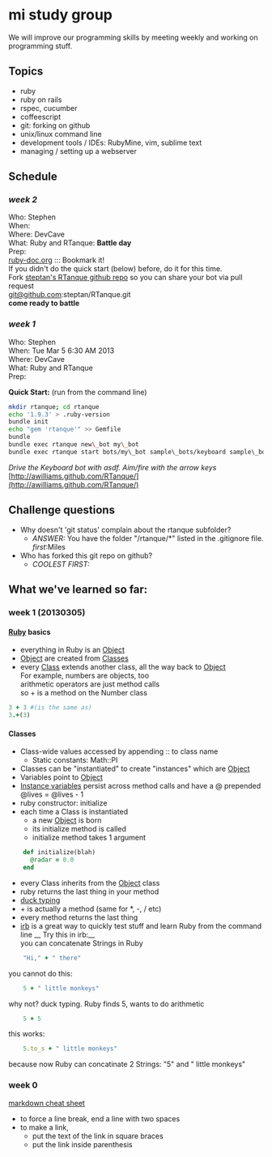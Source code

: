 # mi study group

We will improve our programming skills by meeting weekly and working on programming stuff.

## Topics
- ruby
- ruby on rails
- rspec, cucumber
- coffeescript
- git: forking on github
- unix/linux command line
- development tools / IDEs: RubyMine, vim, sublime text
- managing / setting up a webserver

## Schedule
### *week 2*
Who: Stephen  
When:  
Where: DevCave  
What:  Ruby and RTanque: __Battle day__  
Prep:  
[ruby-doc.org](http://www.ruby-doc.org/core-2.0/) ::: Bookmark it!   
If you didn't do the quick start (below) before, do it for this time.  
Fork [steptan's RTanque github repo](https://github.com/steptan/RTanque) so you can share your bot via pull request  
git@github.com:steptan/RTanque.git  
__come ready to battle__  

### *week 1*
Who: Stephen  
When: Tue Mar 5 6:30 AM 2013  
Where: DevCave  
What: Ruby and RTanque  
Prep:   
  
**Quick Start:**
(run from the command line)  
```bash
mkdir rtanque; cd rtanque  
echo '1.9.3' > .ruby-version  
bundle init  
echo "gem 'rtanque'" >> Gemfile  
bundle  
bundle exec rtanque new\_bot my\_bot  
bundle exec rtanque start bots/my\_bot sample\_bots/keyboard sample\_bots/camper:x2  
```
*Drive the Keyboard bot with asdf. Aim/fire with the arrow keys*  
[http://awilliams.github.com/RTanque/](http://awilliams.github.com/RTanque/)


## Challenge questions

-   Why doesn't 'git status' complain about the rtanque subfolder?  
    -   *ANSWER:*  You have the folder "/rtanque/\*" listed in the .gitignore file.  *first*:Miles  
-   Who has forked this git repo on github?  
    -   *COOLEST FIRST:*

## What we've learned so far:
### week 1 (20130305)
#### [Ruby](http://www.rubyist.net/~slagell/ruby/index.html) basics
* everything in Ruby is an [Object](http://www.ruby-doc.org/core-2.0/Object.html)
* [Object](http://www.ruby-doc.org/core-2.0/Object.html) are created from [Classes](http://www.rubyist.net/~slagell/ruby/classes.html)
* every [Class](http://www.rubyist.net/~slagell/ruby/classes.html) extends another class, all the way back to [Object](http://www.ruby-doc.org/core-2.0/Object.html)  
For example, numbers are objects, too  
arithmetic operators are just method calls  
so + is a method on the Number class  
```ruby
3 + 3 #(is the same as) 
3.+(3)  
```

#### Classes
* Class-wide values accessed by appending :: to class name
    * Static constants: Math::PI
* Classes can be "instantiated" to create "instances" which are [Object](http://www.ruby-doc.org/core-2.0/Object.html)
* Variables point to [Object](http://www.ruby-doc.org/core-2.0/Object.html)
* [Instance variables](http://www.rubyist.net/~slagell/ruby/instancevars.html) persist across method calls and have a @ prepended
    @lives = @lives - 1
* ruby constructor: initialize
* each time a Class is instantiated
  - a new [Object](http://www.ruby-doc.org/core-2.0/Object.html) is born
  - its initialize method is called
  - initialize method takes 1 argument 
```ruby
    def initialize(blah)
      @radar = 0.0
    end
```
* every Class inherits from the [Object](http://www.ruby-doc.org/core-2.0/Object.html) class
* ruby returns the last thing in your method
* [duck typing](http://rubylearning.com/satishtalim/duck_typing.html)
* \+ is actually a method (same for \*, -, / etc)
* every method returns the last thing
* [irb](http://www.ruby-doc.org/docs/ProgrammingRuby/html/irb.html) is a great way to quickly test stuff and learn Ruby from the command line
__ Try this in irb:__  
you can concatenate Strings in Ruby   
```ruby
    "Hi," + " there"
```  
you cannot do this:  
```ruby
    5 + " little monkeys"
```  
why not? duck typing. Ruby finds 5, wants to do arithmetic  
```ruby
    5 + 5
```  
this works:
```ruby
    5.to_s + " little monkeys"
```  

because now Ruby can concatinate 2 Strings: "5" and " little monkeys"  


### week 0
[markdown cheat sheet](http://support.mashery.com/docs/customizing_your_portal/Markdown_Cheat_Sheet)
- to force a line break, end a line with two spaces  
- to make a link, 
    - put the text of the link in square braces  
    - put the link inside parenthesis


